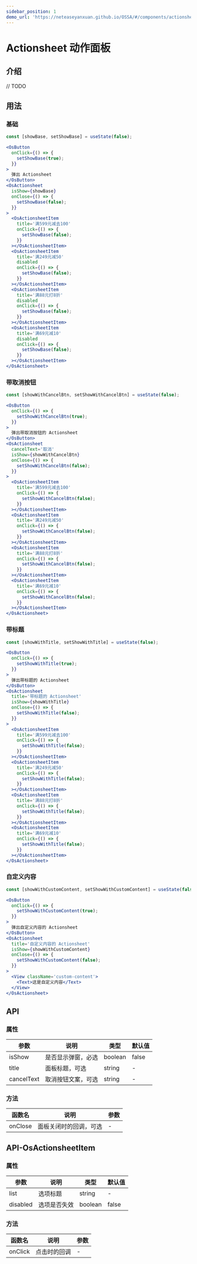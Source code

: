 ```yaml
---
sidebar_position: 1
demo_url: 'https://neteaseyanxuan.github.io/OSSA/#/components/actionsheet/demo/index'
---
```


# Actionsheet 动作面板

## 介绍
// TODO

## 用法
### 基础
```jsx
const [showBase, setShowBase] = useState(false);
```
```jsx
<OsButton 
  onClick={() => {
    setShowBase(true);
  }}
>
  弹出 Actionsheet
</OsButton>
<OsActionsheet
  isShow={showBase}
  onClose={() => {
    setShowBase(false);
  }}
>
  <OsActionsheetItem
    title='满599元减去100'
    onClick={() => {
      setShowBase(false);
    }}
  ></OsActionsheetItem>
  <OsActionsheetItem
    title='满249元减50'
    disabled
    onClick={() => {
      setShowBase(false);
    }}
  ></OsActionsheetItem>
  <OsActionsheetItem
    title='满88元打8折'
    disabled
    onClick={() => {
      setShowBase(false);
    }}
  ></OsActionsheetItem>
  <OsActionsheetItem
    title='满69元减10'
    disabled
    onClick={() => {
      setShowBase(false);
    }}
  ></OsActionsheetItem>
</OsActionsheet>
```
### 带取消按钮
```jsx
const [showWithCancelBtn, setShowWithCancelBtn] = useState(false);
```
```jsx
<OsButton
  onClick={() => {
    setShowWithCancelBtn(true);
  }}
>
  弹出带取消按钮的 Actionsheet
</OsButton>
<OsActionsheet
  cancelText='取消'
  isShow={showWithCancelBtn}
  onClose={() => {
    setShowWithCancelBtn(false);
  }}
>
  <OsActionsheetItem
    title='满599元减去100'
    onClick={() => {
      setShowWithCancelBtn(false);
    }}
  ></OsActionsheetItem>
  <OsActionsheetItem
    title='满249元减50'
    onClick={() => {
      setShowWithCancelBtn(false);
    }}
  ></OsActionsheetItem>
  <OsActionsheetItem
    title='满88元打8折'
    onClick={() => {
      setShowWithCancelBtn(false);
    }}
  ></OsActionsheetItem>
  <OsActionsheetItem
    title='满69元减10'
    onClick={() => {
      setShowWithCancelBtn(false);
    }}
  ></OsActionsheetItem>
</OsActionsheet>
```
### 带标题
```jsx
const [showWithTitle, setShowWithTitle] = useState(false);
```
```jsx
<OsButton
  onClick={() => {
    setShowWithTitle(true);
  }}
>
  弹出带标题的 Actionsheet
</OsButton>
<OsActionsheet
  title='带标题的 Actionsheet'
  isShow={showWithTitle}
  onClose={() => {
    setShowWithTitle(false);
  }}
>
  <OsActionsheetItem
    title='满599元减去100'
    onClick={() => {
      setShowWithTitle(false);
    }}
  ></OsActionsheetItem>
  <OsActionsheetItem
    title='满249元减50'
    onClick={() => {
      setShowWithTitle(false);
    }}
  ></OsActionsheetItem>
  <OsActionsheetItem
    title='满88元打8折'
    onClick={() => {
      setShowWithTitle(false);
    }}
  ></OsActionsheetItem>
  <OsActionsheetItem
    title='满69元减10'
    onClick={() => {
      setShowWithTitle(false);
    }}
  ></OsActionsheetItem>
</OsActionsheet>
```
### 自定义内容
```jsx
const [showWithCustomContent, setShowWithCustomContent] = useState(false);
```
```jsx
<OsButton
  onClick={() => {
    setShowWithCustomContent(true);
  }}
>
  弹出自定义内容的 Actionsheet
</OsButton>
<OsActionsheet
  title='自定义内容的 Actionsheet'
  isShow={showWithCustomContent}
  onClose={() => {
    setShowWithCustomContent(false);
  }}
>
  <View className='custom-content'>
    <Text>这是自定义内容</Text>
  </View>
</OsActionsheet>
```



## API
### 属性
| 参数       | 说明               | 类型    | 默认值 |
| ---------- | ------------------ | ------- | ------ |
| isShow     | 是否显示弹窗，必选 | boolean | false  |
| title      | 面板标题，可选     | string  | -      |
| cancelText | 取消按钮文案，可选 | string  | -      |


### 方法
| 函数名  | 说明                   | 参数 |
| ------- | ---------------------- | ---- |
| onClose | 面板关闭时的回调，可选 | -    |

## API-OsActionsheetItem
### 属性
| 参数     | 说明         | 类型    | 默认值 |
| -------- | ------------ | ------- | ------ |
| list     | 选项标题     | string  | -      |
| disabled | 选项是否失效 | boolean | false  |


### 方法
| 函数名  | 说明         | 参数 |
| ------- | ------------ | ---- |
| onClick | 点击时的回调 | -    |
